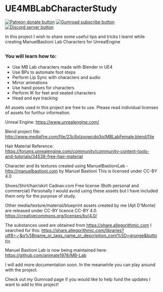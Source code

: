 # UE4MBLabCharacterStudy
<!-- BADGES/ -->
<span class="badge-patreon"><a href="https://www.patreon.com/studiostry" title="Donate to this project using Patreon"><img src="https://img.shields.io/badge/Patreon-donate-orange.svg?logo=patreon&longCache=true&style=popout-square" alt="Patreon donate button" /></a></span>
<span class="badge-gumroad"><a href="https://gumroad.com/l/NpNid" title="Subscribe to support development"><img src="https://img.shields.io/badge/Gumroad-Subscribe-darkgreen.svg?logo=gumroad&longCache=true&style=popout-square" alt="Gumroad subscribe button" /></a></span>
<span class="badge-discord"><a href="https://discord.gg/CmgdEvw" title="Join on discord"><img src="https://img.shields.io/badge/Discord-Join-768ADC.svg?logo=discord&longCache=true&style=popout-square" alt="Discord server button" /></a></span>


In this project I wish to share some useful tips and tricks I learnt while creating ManuelBastioni Lab Characters for UnrealEngine

##

### You will learn how to:
- Use MB Lab characters made with Blender in UE4
- Use BPs to automate foot steps
- Perform Lip Sync with characters and audio
- Mirror animations
- Use hand poses for characters
- Perform IK for feet and seated characters
- Head and eye tracking

All assets used in this project are free to use. Please read individual licenses of assets for furthur information.

Unreal Engine:
https://www.unrealengine.com/

Blend project file:
http://www.mediafire.com/file/23c8xlzoowcdq3q/MBLabFemale.blend/file

Hair Material Reference:
https://forums.unrealengine.com/community/community-content-tools-and-tutorials/34538-free-hair-material

Character and its textures created using ManuelBastioniLab - http://manuelbastioni.com by Manuel Bastioni
This is licensed under CC-BY 4.0

Shoes/Shirt/hair/skirt
Cadnav.com Free license (Both personal and commercial)
Personally I would avoid using these assets but I have included them only for the purpose of study.

Other media/texture/material/blueprint assets created by me (Ajit D'Monte) are released under CC-BY licence CC-BY 4.0.
https://creativecommons.org/licenses/by/4.0/

The substances used are obtained from https://share.allegorithmic.com 
I searched for this:
https://share.allegorithmic.com/libraries?utf8=✓&q%5Bname_or_tags_name_or_description_cont%5D=grunge&button=

Manuel Bastioni Lab is now being maintained here:
https://github.com/animate1978/MB-Lab

I will add more documentation soon. In the meanwhile you can play around with the project.

Check out my Gumroad page if you would like to help fund the updates I want to add to this project!
